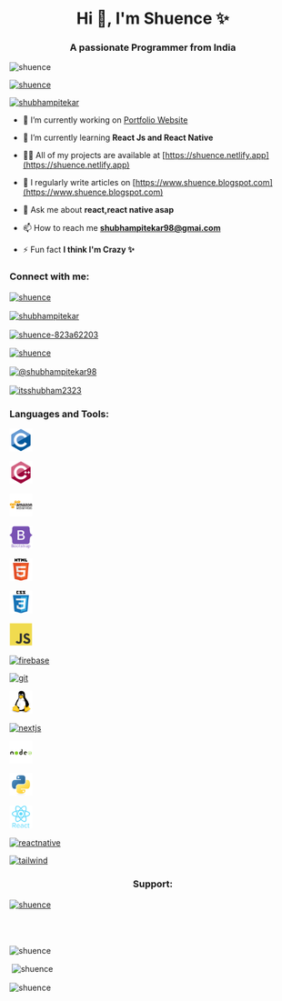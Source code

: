 <h1 align="center">Hi 👋, I'm Shuence ✨</h1>
<h3 align="center">A passionate Programmer from India</h3>

<p align="left"> <img src="https://komarev.com/ghpvc/?username=shuence&label=Profile%20views&color=0e75b6&style=flat" alt="shuence" /> </p>

<p align="left"> <a href="https://github.com/ryo-ma/github-profile-trophy"><img src="https://github-profile-trophy.vercel.app/?username=shuence" alt="shuence" /></a> </p>

<p align="left"> <a href="https://twitter.com/shubhampitekar" target="blank"><img src="https://img.shields.io/twitter/follow/shubhampitekar?logo=twitter&style=for-the-badge" alt="shubhampitekar" /></a> </p>

- 🔭 I’m currently working on [Portfolio Website](https://shuence.netlify.app)

- 🌱 I’m currently learning **React Js and React Native**

- 👨‍💻 All of my projects are available at [https://shuence.netlify.app](https://shuence.netlify.app)

- 📝 I regularly write articles on [https://www.shuence.blogspot.com](https://www.shuence.blogspot.com)

- 💬 Ask me about **react,react native asap**

- 📫 How to reach me **shubhampitekar98@gmai.com**

- ⚡ Fun fact **I think I'm Crazy ✨**

<h3 align="left">Connect with me:</h3>
<p align="left">
<a href="https://codepen.io/shuence" target="blank"><img align="center" src="https://raw.githubusercontent.com/rahuldkjain/github-profile-readme-generator/master/src/images/icons/Social/codepen.svg" alt="shuence" height="30" width="40" /></a>

<a href="https://twitter.com/shubhampitekar" target="blank"><img align="center" src="https://raw.githubusercontent.com/rahuldkjain/github-profile-readme-generator/master/src/images/icons/Social/twitter.svg" alt="shubhampitekar" height="30" width="40" /></a>

<a href="https://linkedin.com/in/shuence-823a62203" target="blank"><img align="center" src="https://raw.githubusercontent.com/rahuldkjain/github-profile-readme-generator/master/src/images/icons/Social/linked-in-alt.svg" alt="shuence-823a62203" height="30" width="40" /></a>

<a href="https://instagram.com/shuence" target="blank"><img align="center" src="https://raw.githubusercontent.com/rahuldkjain/github-profile-readme-generator/master/src/images/icons/Social/instagram.svg" alt="shuence" height="30" width="40" /></a>

<a href="https://shuence.medium.com" target="blank"><img align="center" src="https://raw.githubusercontent.com/rahuldkjain/github-profile-readme-generator/master/src/images/icons/Social/medium.svg" alt="@shubhampitekar98" height="30" width="40" /></a>

<a href="https://www.codechef.com/users/itsshubham2323" target="blank"><img align="center" src="https://cdn.jsdelivr.net/npm/simple-icons@3.1.0/icons/codechef.svg" alt="itsshubham2323" height="30" width="40" /></a>

<h3 align="left">Languages and Tools:</h3>

 <a href="https://www.cprogramming.com/" target="_blank" rel="noreferrer"> <img src="https://raw.githubusercontent.com/devicons/devicon/master/icons/c/c-original.svg" alt="c" width="40" height="40"/> </a>

 <a href="https://www.w3schools.com/cpp/" target="_blank" rel="noreferrer"> <img src="https://raw.githubusercontent.com/devicons/devicon/master/icons/cplusplus/cplusplus-original.svg" alt="cplusplus" width="40" height="40"/> </a>

  <a href="https://aws.amazon.com" target="_blank" rel="noreferrer"> <img src="https://raw.githubusercontent.com/devicons/devicon/master/icons/amazonwebservices/amazonwebservices-original-wordmark.svg" alt="aws" width="40" height="40"/> </a>

 <a href="https://getbootstrap.com" target="_blank" rel="noreferrer"> <img src="https://raw.githubusercontent.com/devicons/devicon/master/icons/bootstrap/bootstrap-plain-wordmark.svg" alt="bootstrap" width="40" height="40"/> </a>

<a href="https://www.w3.org/html/" target="_blank" rel="noreferrer"> <img src="https://raw.githubusercontent.com/devicons/devicon/master/icons/html5/html5-original-wordmark.svg" alt="html5" width="40" height="40"/> </a>

  <a href="https://www.w3schools.com/css/" target="_blank" rel="noreferrer"> <img src="https://raw.githubusercontent.com/devicons/devicon/master/icons/css3/css3-original-wordmark.svg" alt="css3" width="40" height="40"/> </a>
  
  <a href="https://developer.mozilla.org/en-US/docs/Web/JavaScript" target="_blank" rel="noreferrer"> <img src="https://raw.githubusercontent.com/devicons/devicon/master/icons/javascript/javascript-original.svg" alt="javascript" width="40" height="40"/> </a>

 <a href="https://firebase.google.com/" target="_blank" rel="noreferrer"> <img src="https://www.vectorlogo.zone/logos/firebase/firebase-icon.svg" alt="firebase" width="40" height="40"/> </a>

  <a href="https://git-scm.com/" target="_blank" rel="noreferrer"> <img src="https://www.vectorlogo.zone/logos/git-scm/git-scm-icon.svg" alt="git" width="40" height="40"/> </a>
  
 <a href="https://www.linux.org/" target="_blank" rel="noreferrer"> <img src="https://raw.githubusercontent.com/devicons/devicon/master/icons/linux/linux-original.svg" alt="linux" width="40" height="40"/>

  <a href="https://nextjs.org/" target="_blank" rel="noreferrer"> <img src="https://cdn.worldvectorlogo.com/logos/nextjs-2.svg" alt="nextjs" width="40" height="40"/> </a>
  
  <a href="https://nodejs.org" target="_blank" rel="noreferrer"> <img src="https://raw.githubusercontent.com/devicons/devicon/master/icons/nodejs/nodejs-original-wordmark.svg" alt="nodejs" width="40" height="40"/> </a>
  
  <a href="https://www.python.org" target="_blank" rel="noreferrer"> <img src="https://raw.githubusercontent.com/devicons/devicon/master/icons/python/python-original.svg" alt="python" width="40" height="40"/> </a>
  
  <a href="https://reactjs.org/" target="_blank" rel="noreferrer"> <img src="https://raw.githubusercontent.com/devicons/devicon/master/icons/react/react-original-wordmark.svg" alt="react" width="40" height="40"/>
  
  </a> <a href="https://reactnative.dev/" target="_blank" rel="noreferrer"> <img src="https://reactnative.dev/img/header_logo.svg" alt="reactnative" width="40" height="40"/> </a>
  
 <a href="https://tailwindcss.com/" target="_blank" rel="noreferrer"> <img src="https://www.vectorlogo.zone/logos/tailwindcss/tailwindcss-icon.svg" alt="tailwind" width="40" height="40"/> </a>

 </a>

<h3 align="center">Support:</h3>
<p><a href="https://www.buymeacoffee.com/shuence"> <img align="center" src="https://cdn.buymeacoffee.com/buttons/v2/default-yellow.png" height="50" width="210" alt="shuence" /></a></p><br><br>

<p><img align="center" src="https://github-readme-stats.vercel.app/api/top-langs?username=shuence&show_icons=true&locale=en&layout=compact" alt="shuence" /></p>

<p>&nbsp;<img align="center" src="https://github-readme-stats.vercel.app/api?username=shuence&show_icons=true&locale=en" alt="shuence" /></p>

<p><img align="center" src="https://github-readme-streak-stats.herokuapp.com/?user=shuence&" alt="shuence" /></p>
